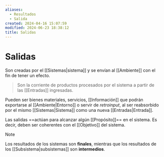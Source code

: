 ```yaml
---
aliases:
  - Resultados
  - Salida
created: 2024-04-16 15:07:59
modified: 2024-06-23 18:38:12
title: Salidas
---
```


# Salidas

Son creadas por el [[Sistemas|sistema]] y se envían al [[Ambiente]] con el fin de tener un efecto.

> Son la corriente de productos procesados por el sistema a partir de las [[Entradas]] ingresadas.

Pueden ser bienes materiales, servicios, [[Información]] que podrán exportarse al [[Ambiente|Entorno]] o servir de *retroinput*, al ser reabsorbido por el mismo [[Sistemas|Sistema]] como una nueva [[Entradas|Entrada]].

Las salidas ==actúan para alcanzar algún [[Propósito]]== en el sistema. Es decir, deben ser coherentes con el [[Objetivo]] del sistema.

> [!note]
> Los resultados de los sistemas son **finales**, mientras que los resultados de los [[Subsistema|subsistemas]] son **intermedios**.
